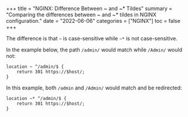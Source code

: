 +++
title = "NGINX: Difference Between ~ and ~* Tildes"
summary = "Comparing the differences between ~ and ~* tildes in NGINX configuration."
date = "2022-06-06"
categories = ["NGINX"]
toc = false
+++

The difference is that `~` is case-sensitive while `~*` is not case-sensitive.

In the example below, the path `/admin/` would match while `/Admin/` would not:

```nginx
location ~ ^/admin/$ {
    return 301 https://$host/;
}
```

In this example, both `/admin` and `/Admin/` would match and be redirected:

```nginx
location ~* ^/admin/$ {
    return 301 https://$host/;
}
```
